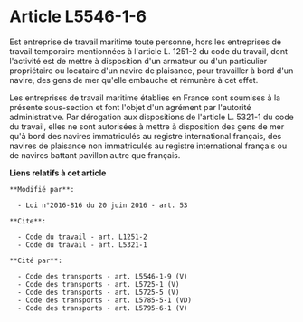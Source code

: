 # Article L5546-1-6

Est entreprise de travail maritime toute personne, hors les entreprises de travail temporaire mentionnées à l'article L.
1251-2 du code du travail, dont l'activité est de mettre à disposition d'un armateur ou d'un particulier propriétaire ou
locataire d'un navire de plaisance, pour travailler à bord d'un navire, des gens de mer qu'elle embauche et rémunère à cet
effet. 

Les entreprises de travail maritime établies en France sont soumises à la présente sous-section et font l'objet d'un agrément
par l'autorité administrative. Par dérogation aux dispositions de l'article L. 5321-1 du code du travail, elles ne sont
autorisées à mettre à disposition des gens de mer qu'à bord des navires immatriculés au registre international français, des
navires de plaisance non immatriculés au registre international français ou de navires battant pavillon autre que français.

**Liens relatifs à cet article**

	**Modifié par**:

	  - Loi n°2016-816 du 20 juin 2016 - art. 53

	**Cite**:

	  - Code du travail - art. L1251-2
	  - Code du travail - art. L5321-1

	**Cité par**:

	  - Code des transports - art. L5546-1-9 (V)
	  - Code des transports - art. L5725-1 (V)
	  - Code des transports - art. L5725-5 (V)
	  - Code des transports - art. L5785-5-1 (VD)
	  - Code des transports - art. L5795-6-1 (V)

